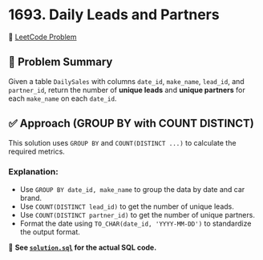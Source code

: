 # 1693. Daily Leads and Partners

🔗 [LeetCode Problem](https://leetcode.com/problems/daily-leads-and-partners/)

## 🧠 Problem Summary

Given a table `DailySales` with columns `date_id`, `make_name`, `lead_id`, and `partner_id`, return the number of **unique leads** and **unique partners** for each `make_name` on each `date_id`.

## ✅ Approach (GROUP BY with COUNT DISTINCT)

This solution uses `GROUP BY` and `COUNT(DISTINCT ...)` to calculate the required metrics.

### Explanation:

- Use `GROUP BY date_id, make_name` to group the data by date and car brand.
- Use `COUNT(DISTINCT lead_id)` to get the number of unique leads.
- Use `COUNT(DISTINCT partner_id)` to get the number of unique partners.
- Format the date using `TO_CHAR(date_id, 'YYYY-MM-DD')` to standardize the output format.

📄 **See [`solution.sql`](./solution.sql) for the actual SQL code.**
